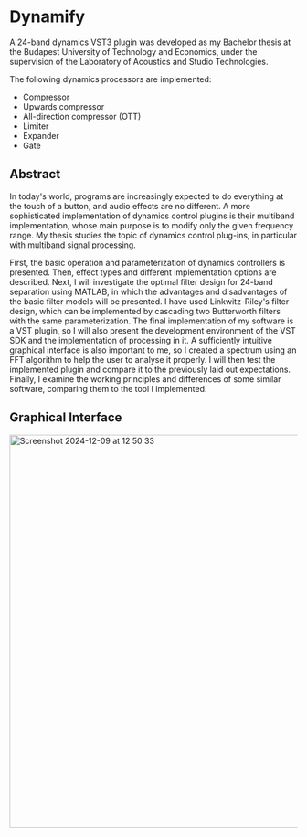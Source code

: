 # Dynamify
A 24-band dynamics VST3 plugin was developed as my Bachelor thesis at the Budapest University of Technology and Economics, under the supervision of the Laboratory of Acoustics and Studio Technologies.

The following dynamics processors are implemented:

* Compressor
* Upwards compressor
* All-direction compressor (OTT)
* Limiter
* Expander
* Gate

## Abstract

In today's world, programs are increasingly expected to do everything at the touch
of a button, and audio effects are no different. A more sophisticated implementation of
dynamics control plugins is their multiband implementation, whose main purpose is to
modify only the given frequency range. My thesis studies the topic of dynamics control
plug-ins, in particular with multiband signal processing.


First, the basic operation and parameterization of dynamics controllers is
presented. Then, effect types and different implementation options are described. Next, I
will investigate the optimal filter design for 24-band separation using MATLAB, in which
the advantages and disadvantages of the basic filter models will be presented. I have used
Linkwitz-Riley's filter design, which can be implemented by cascading two Butterworth
filters with the same parameterization. The final implementation of my software is a VST
plugin, so I will also present the development environment of the VST SDK and the
implementation of processing in it. A sufficiently intuitive graphical interface is also
important to me, so I created a spectrum using an FFT algorithm to help the user to analyse
it properly. I will then test the implemented plugin and compare it to the previously laid
out expectations. Finally, I examine the working principles and differences of some
similar software, comparing them to the tool I implemented.

## Graphical Interface

<img width="688" alt="Screenshot 2024-12-09 at 12 50 33" src="https://github.com/user-attachments/assets/15c765ba-a868-41be-ab4a-2d1f13496a7d">

